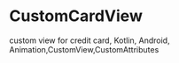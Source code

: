 # CustomCardView
custom view for credit card, Kotlin, Android, Animation,CustomView,CustomAttributes
